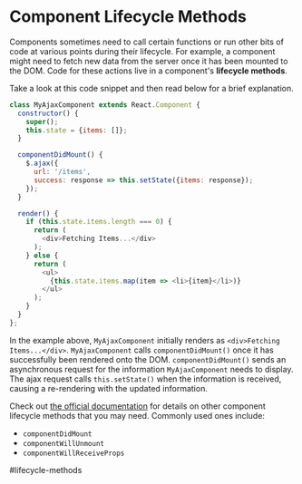 # Component Lifecycle Methods

Components sometimes need to call certain functions or run other bits of code at
various points during their lifecycle. For example, a component might need to
fetch new data from the server once it has been mounted to the DOM. Code for
these actions live in a component's **lifecycle methods**.

Take a look at this code snippet and then read below for a brief explanation.

```js
class MyAjaxComponent extends React.Component {
  constructor() {
    super();
    this.state = {items: []};
  }

  componentDidMount() {
    $.ajax({
      url: '/items',
      success: response => this.setState({items: response});
    });
  }

  render() {
    if (this.state.items.length === 0) {
      return (
        <div>Fetching Items...</div>
      );
    } else {        
      return (
        <ul>
          {this.state.items.map(item => <li>{item}</li>)}
        </ul>
      );
    }
  }
};
```
In the example above, `MyAjaxComponent` initially renders as `<div>Fetching
Items...</div>`. `MyAjaxComponent` calls `componentDidMount()` once it has
successfully been rendered onto the DOM. `componentDidMount()` sends an
asynchronous request for the information `MyAjaxComponent` needs to display. The
ajax request calls `this.setState()` when the information is received, causing a
re-rendering with the updated information.

Check out [the official documentation][lifecycle-methods] for details on other
component lifecycle methods that you may need. Commonly used ones include:

+ `componentDidMount`
+ `componentWillUnmount`
+ `componentWillReceiveProps`

[lifecycle-methods]: https://facebook.github.io/react/docs/component-specs.html
#lifecycle-methods
